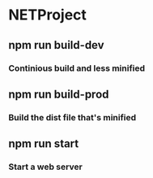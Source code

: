 # NETProject

## npm run build-dev
### Continious build and less minified

## npm run build-prod
### Build the dist file that's minified

## npm run start
### Start a web server